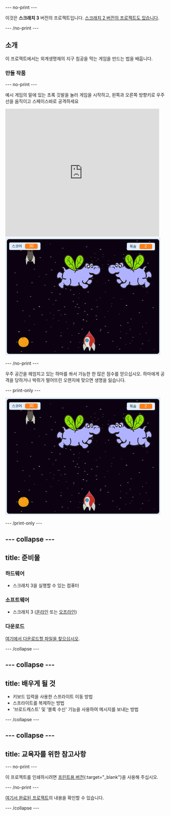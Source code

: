 --- no-print ---

이것은 **스크래치 3** 버전의 프로젝트입니다. [스크래치 2 버전의 프로젝트도 있습니다](https://projects.raspberrypi.org/ko-KR/projects/clone-wars-scratch2).

--- /no-print ---

## 소개

이 프로젝트에서는 외계생명체의 지구 침공을 막는 게임을 만드는 법을 배웁니다.

### 만들 작품

--- no-print ---

예시 게임의 밑에 있는 초록 깃발을 눌러 게임을 시작하고, <kbd>왼쪽</kbd>과 <kbd>오른쪽</kbd> 방향키로 우주선을 움직이고 <kbd>스페이스바</kbd>로 공격하세요

<div class="scratch-preview">
  <iframe allowtransparency="true" width="485" height="402" src="https://scratch.mit.edu/projects/embed/413426445/?autostart=false" frameborder="0" scrolling="no"></iframe>
  <img src="images/showcase.png">
</div>

--- /no-print ---

우주 공간을 헤엄치고 있는 하마를 쏴서 가능한 한 많은 점수를 얻으십시오. 하마에게 공격을 당하거나 박쥐가 떨어뜨린 오렌지에 맞으면 생명을 잃습니다.

--- print-only ---

![설명](images/showcase.png)

--- /print-only ---

--- collapse ---
---
title: 준비물
---

### 하드웨어

+ 스크래치 3을 실행할 수 있는 컴퓨터

### 소프트웨어

+ 스크래치 3 ([온라인](https://rpf.io/scratchon) 또는 [오프라인](https://rpf.io/scratchoff))

### 다운로드

[여기에서 다운로드할 파일을 찾으십시오](https://rpf.io/p/ko-KR/clone-wars-go).

--- /collapse ---

--- collapse ---
---
title: 배우게 될 것
---

+ 키보드 입력을 사용한 스프라이트 이동 방법
+ 스프라이트를 복제하는 방법
+ '브로드캐스트' 및 '블록 수신' 기능을 사용하여 메시지를 보내는 방법

--- /collapse ---

--- collapse ---
---
title: 교육자를 위한 참고사항
---

--- no-print ---

이 프로젝트를 인쇄하시려면 [프린트용 버전](https://projects.raspberrypi.org/ko-KR/projects/clone-wars/print){:target="_blank"}을 사용해 주십시오.

--- /no-print ---

[여기서 완료된 프로젝트](https://rpf.io/p/ko-KR/clone-wars-get)의 내용을 확인할 수 있습니다.

--- /collapse ---
